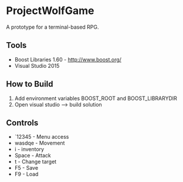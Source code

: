 # ProjectWolfGame
A prototype for a terminal-based RPG.

## Tools
* Boost Libraries 1.60 - http://www.boost.org/
* Visual Studio 2015

## How to Build
1. Add environment variables BOOST_ROOT and BOOST_LIBRARYDIR
2. Open visual studio --> build solution

## Controls

* `12345 - Menu access
* wasdqe - Movement
* i - inventory
* Space - Attack
* t - Change target
* F5 - Save
* F9 - Load
